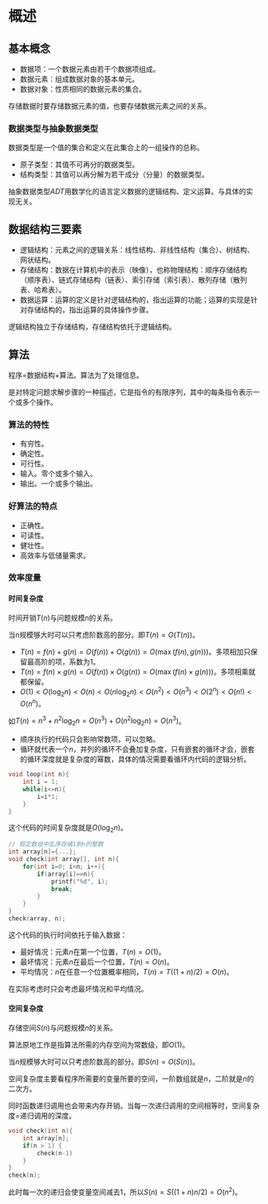# 概述

## 基本概念

+ 数据项：一个数据元素由若干个数据项组成。
+ 数据元素：组成数据对象的基本单元。
+ 数据对象：性质相同的数据元素的集合。

存储数据时要存储数据元素的值，也要存储数据元素之间的关系。

### 数据类型与抽象数据类型

数据类型是一个值的集合和定义在此集合上的一组操作的总称。

+ 原子类型：其值不可再分的数据类型。
+ 结构类型：其值可以再分解为若干成分（分量）的数据类型。

抽象数据类型$ADT$用数学化的语言定义数据的逻辑结构、定义运算。与具体的实现无关。

## 数据结构三要素

+ 逻辑结构：元素之间的逻辑关系：线性结构、非线性结构（集合）、树结构、网状结构。
+ 存储结构：数据在计算机中的表示（映像），也称物理结构：顺序存储结构（顺序表）、链式存储结构（链表）、索引存储（索引表）、散列存储（散列表、哈希表）。
+ 数据运算：运算的定义是针对逻辑结构的，指出运算的功能；运算的实现是针对存储结构的，指出运算的具体操作步骤。

逻辑结构独立于存储结构，存储结构依托于逻辑结构。

## 算法

程序=数据结构+算法。算法为了处理信息。

是对特定问题求解步骤的一种描述，它是指令的有限序列，其中的每条指令表示一个或多个操作。

### 算法的特性

+ 有穷性。
+ 确定性。
+ 可行性。
+ 输入。零个或多个输入。
+ 输出。一个或多个输出。

### 好算法的特点

+ 正确性。
+ 可读性。
+ 健壮性。
+ 高效率与低储量需求。

### 效率度量

#### 时间复杂度

时间开销$T(n)$与问题规模$n$的关系。

当n规模够大时可以只考虑阶数高的部分。即$T(n)=O(T(n))$。

+ $T(n)=f(n)+g(n)=O(f(n))+O(g(n))=O(\max(f(n),g(n)))$。多项相加只保留最高阶的项，系数为$1$。
+ $T(n)=f(n)×g(n)=O(f(n))×O(g(n))=O(\max(f(n)×g(n)))$。多项相乘就都保留。
+ $O(1)<O(\log_2n)<O(n)<O(n\log_2n)<O(n^2)<O(n^3)<O(2^n)<O(n!)<O(n^n)$。

如$T(n)=n^3+n^2\log_2n=O(n^3)+O(n^2\log_2n)=O(n^3)$。

+ 顺序执行的代码只会影响常数项，可以忽略。
+ 循环就代表一个$n$，并列的循环不会叠加复杂度，只有嵌套的循环才会，嵌套的循环深度就是复杂度的幂数，具体的情况需要看循环内代码的逻辑分析。

```c
void loop(int n){
    int i = 1;
    while(i<=n){
        i=i*1;
    }
}
```

这个代码的时间复杂度就是$O(\log_2n)$。

```c
// 假定数组中乱序存储1到n的整数
int array[n]={...};
void check(int array[], int n){
    for(int i=0; i<n; i++){
        if(array[i]==n){
            printf("%d", i);
            break;
        }
    }
}
check(array, n);
```

这个代码的执行时间依托于输入数据：

+ 最好情况：元素$n$在第一个位置，$T(n)=O(1)$。
+ 最坏情况：元素$n$在最后一个位置，$T(n)=O(n)$。
+ 平均情况：$n$在任意一个位置概率相同，$T(n)=T((1+n)/2)=O(n)$。

在实际考虑时只会考虑最坏情况和平均情况。

#### 空间复杂度

存储空间$S(n)$与问题规模$n$的关系。

算法原地工作是指算法所需的内存空间为常数级，即$O(1)$。

当$n$规模够大时可以只考虑阶数高的部分。即$S(n)=O(S(n))$。

空间复杂度主要看程序所需要的变量所要的空间，一阶数组就是$n$，二阶就是$n$的二次方。

同时函数递归调用也会带来内存开销。当每一次递归调用的空间相等时，空间复杂度=递归调用的深度。

```c
void check(int n){
    int array[n];
    if(n > 1) {
        check(n-1)
    }
}
check(n);
```

此时每一次的递归会使变量空间减去$1$，所以$S(n)=S((1+n)n/2)=O(n^2)$。
